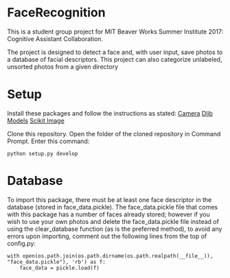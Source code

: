 # FaceRecognition
This is a student group project for MIT Beaver Works Summer Institute 2017: Cognitive Assistant Collaboration.

The project is designed to detect a face and, with user input, save photos to a database of facial descriptors. This project can also categorize unlabeled, unsorted photos from a given directory

# Setup
Install these packages and follow the instructions as stated: [Camera](https://github.com/LLCogWorks2017/Camera)
[Dlib Models](https://github.com/LLCogWorks2017/DlibModels)
[Scikit Image](http://scikit-image.org/docs/dev/install.html)

Clone this repository.
Open the folder of the cloned repository in Command Prompt.
Enter this command:
```shell
python setup.py develop
```

# Database
To import this package, there must be at least one face descriptor in the database (stored in face_data.pickle). The face_data.pickle file that comes with this package has a number of faces already stored; however if you wish to use your own photos and delete the face_data.pickle file instead of using the clear_database function (as is the preferred method), to avoid any errors upon importing, comment out the following lines from the top of config.py:
```shell
with open(os.path.join(os.path.dirname(os.path.realpath(__file__)), "face_data.pickle"), 'rb') as f:
    face_data = pickle.load(f)
```
